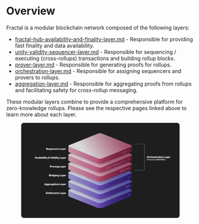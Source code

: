 # Overview

Fractal is a modular blockchain network composed of the following layers:

* [fractal-hub-availability-and-finality-layer.md](fractal-hub-availability-and-finality-layer.md "mention") - Responsible for providing fast finality and data availability.
* [unity-validity-sequencer-layer.md](unity-validity-sequencer-layer.md "mention") - Responsible for sequencing / executing (cross-rollups) transactions and building rollup blocks.
* [prover-layer.md](prover-layer.md "mention") - Responsible for generating proofs for rollups.
* [orchestration-layer.md](orchestration-layer.md "mention") - Responsible for assigning sequencers and provers to rollups.
* [aggregation-layer.md](aggregation-layer.md "mention") - Responsible for aggregating proofs from rollups and facilitating safety for cross-rollup messaging.

These modular layers combine to provide a comprehensive platform for zero-knowledge rollups. Please see the respective pages linked above to learn more about each layer.&#x20;

<figure><img src="../.gitbook/assets/fractal-architecture (1).png" alt=""><figcaption></figcaption></figure>
